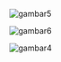 
![gambar5](https://github.com/muhammadzidanfadilah/Tugas_Bisnis_Elektronik/assets/115553474/0629b9fd-6e16-458f-8bc7-4b0361cf240c)

![gambar6](https://github.com/muhammadzidanfadilah/Tugas_Bisnis_Elektronik/assets/115553474/b6ddb6a9-a228-4e50-8007-a0f2a746ad80)

![gambar4](https://github.com/muhammadzidanfadilah/Tugas_Bisnis_Elektronik/assets/115553474/f3b18879-4e46-4af2-a6f0-0dcf2fca9bdc)


